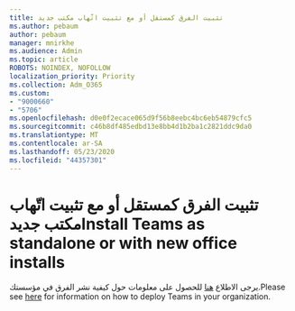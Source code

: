 ```yaml
---
title: تثبيت الفرق كمستقل أو مع تثبيت اتّهاب مكتب جديد
ms.author: pebaum
author: pebaum
manager: mnirkhe
ms.audience: Admin
ms.topic: article
ROBOTS: NOINDEX, NOFOLLOW
localization_priority: Priority
ms.collection: Adm_O365
ms.custom:
- "9000660"
- "5706"
ms.openlocfilehash: d0e0f2ecace065d9f56b8eebc4bc6eb54879cfc5
ms.sourcegitcommit: c46b8df485edbd13e8bb4d1b2ba1c2821ddc9da0
ms.translationtype: MT
ms.contentlocale: ar-SA
ms.lasthandoff: 05/23/2020
ms.locfileid: "44357301"
---
```

# <a name="install-teams-as-standalone-or-with-new-office-installs"></a><span data-ttu-id="d9dac-102">تثبيت الفرق كمستقل أو مع تثبيت اتّهاب مكتب جديد</span><span class="sxs-lookup"><span data-stu-id="d9dac-102">Install Teams as standalone or with new office installs</span></span>

<span data-ttu-id="d9dac-103">يرجى الاطلاع [هنا](https://docs.microsoft.com/alchemyinsights/installing-teams-as-standalone-or-with-new-existing-office-installs) للحصول على معلومات حول كيفية نشر الفرق في مؤسستك.</span><span class="sxs-lookup"><span data-stu-id="d9dac-103">Please see [here](https://docs.microsoft.com/alchemyinsights/installing-teams-as-standalone-or-with-new-existing-office-installs) for information on how to deploy Teams in your organization.</span></span>
